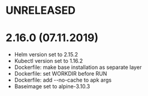# UNRELEASED

# 2.16.0 (07.11.2019)
- Helm version set to 2.15.2
- Kubectl version set to 1.16.2
- Dockerfile: make base installation as separate layer
- Dockerfile: set WORKDIR before RUN
- Dockerfile: add --no-cache to apk args
- Baseimage set to alpine-3.10.3
